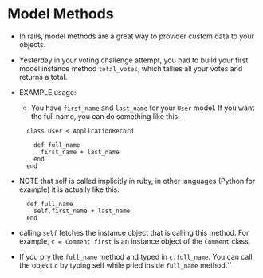 # Model Methods

- In rails, model methods are a great way to provider custom data to your objects.

- Yesterday in your voting challenge attempt, you had to build your first model instance method `total_votes`, which tallies all your votes and returns a total.

- EXAMPLE usage:
  - You have `first_name` and `last_name` for your `User` model. If you want the full name, you can do something like this:

  ```
    class User < ApplicationRecord

      def full_name
        first_name + last_name
      end
    end
  ```

- NOTE that self is called implicitly in ruby, in other languages (Python for example) it is actually like this:
  ```
    def full_name
      self.first_name + last_name
    end
  ```

- calling `self` fetches the instance object that is calling this method. For example, `c = Comment.first` is an instance object of the `Comment` class.

- If you pry the `full_name` method and typed in `c.full_name`. You can call the object `c` by typing self while pried inside `full_name` method.``
